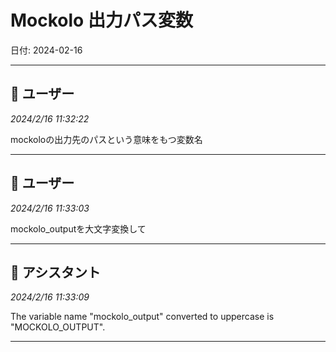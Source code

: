 # Mockolo 出力パス変数

日付: 2024-02-16

---

## 👤 ユーザー
*2024/2/16 11:32:22*

mockoloの出力先のパスという意味をもつ変数名

---

## 👤 ユーザー
*2024/2/16 11:33:03*

mockolo\_outputを大文字変換して

---

## 🤖 アシスタント
*2024/2/16 11:33:09*

The variable name "mockolo\_output" converted to uppercase is "MOCKOLO\_OUTPUT".

---
